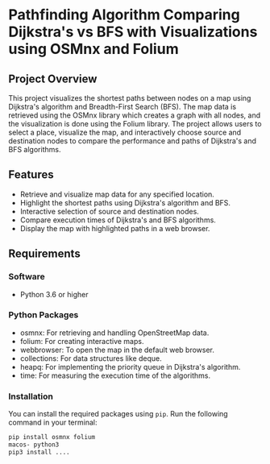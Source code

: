 # Pathfinding Algorithm Comparing Dijkstra's vs BFS with Visualizations using OSMnx and Folium

## Project Overview

This project visualizes the shortest paths between nodes on a map using Dijkstra's algorithm and Breadth-First Search (BFS). 
The map data is retrieved using the OSMnx library which creates a graph with all nodes, and the visualization is done using the Folium library. 
The project allows users to select a place, visualize the map, and interactively choose source and destination nodes to compare the performance 
and paths of Dijkstra's and BFS algorithms.

## Features

- Retrieve and visualize map data for any specified location.
- Highlight the shortest paths using Dijkstra's algorithm and BFS.
- Interactive selection of source and destination nodes.
- Compare execution times of Dijkstra's and BFS algorithms.
- Display the map with highlighted paths in a web browser.

## Requirements

### Software

- Python 3.6 or higher

### Python Packages

- osmnx: For retrieving and handling OpenStreetMap data.
- folium: For creating interactive maps.
- webbrowser: To open the map in the default web browser.
- collections: For data structures like deque.
- heapq: For implementing the priority queue in Dijkstra's algorithm.
- time: For measuring the execution time of the algorithms.

### Installation

You can install the required packages using `pip`. Run the following command in your terminal:

```bash
pip install osmnx folium
macos- python3
pip3 install ....
